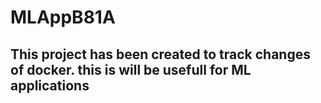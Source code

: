 # MLAppB81A
## This project has been created to track changes of docker. this is will be usefull for ML applications
